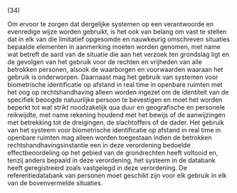 (34)

Om ervoor te zorgen dat dergelijke systemen op een verantwoorde en evenredige wijze worden gebruikt, is het ook van belang om vast te stellen dat in elk van die limitatief opgesomde en nauwkeurig omschreven situaties bepaalde elementen in aanmerking moeten worden genomen, met name wat betreft de aard van de situatie die aan het verzoek ten grondslag ligt en de gevolgen van het gebruik voor de rechten en vrijheden van alle betrokken personen, alsook de waarborgen en voorwaarden waaraan het gebruik is onderworpen. Daarnaast mag het gebruik van systemen voor biometrische identificatie op afstand in real time in openbare ruimten met het oog op rechtshandhaving alleen worden ingezet om de identiteit van de specifiek beoogde natuurlijke persoon te bevestigen en moet het worden beperkt tot wat strikt noodzakelijk qua duur en geografische en personele reikwijdte, met name rekening houdend met het bewijs of de aanwijzingen met betrekking tot de dreigingen, de slachtoffers of de dader. Het gebruik van het systeem voor biometrische identificatie op afstand in real time in openbare ruimten mag alleen worden toegestaan indien de betrokken rechtshandhavingsinstantie een in deze verordening bedoelde effectbeoordeling op het gebied van de grondrechten heeft voltooid en, tenzij anders bepaald in deze verordening, het systeem in de databank heeft geregistreerd zoals vastgelegd in deze verordening. De referentiedatabank van personen moet geschikt zijn voor elk gebruik in elk van de bovenvermelde situaties.
